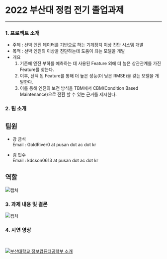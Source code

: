 # 2022 부산대 정컴 전기 졸업과제
<hr/>

### 1. 프로젝트 소개

* 주제 : 선박 엔진 데이터를 기반으로 하는 기계장치 이상 진단 시스템 개발
* 목적 : 선박 엔진의 이상을 진단하는데 도움이 되는 모델을 개발
* 개요 
    1. 기존에 엔진 부하를 예측하는 데 사용된 Feature 외에 더 높은 상관관계를 가진 Feature를 찾는다.
    2. 이후, 선택 된 Feature를 통해 더 높은 성능(더 낮은 RMSE)을 갖는 모델을 개발한다.
    3. 이를 통해 엔진의 보전 방식을 TBM에서 CBM(Condition Based Maintenance)으로 전환 할 수 있는 근거를 제시한다.

### 2. 팀 소개  
## 팀원  
* 강 금석  
Email : GoldRiver0 at pusan dot ac dot kr 

* 김 민수  
Email : kdcson0613 at pusan dot ac dot kr

## 역할   
![캡처](https://user-images.githubusercontent.com/84324994/195821371-c78db898-81ff-491f-add6-efb930aec0e7.JPG)

### 3. 과제 내용 및 결론

![캡처](https://user-images.githubusercontent.com/84324994/195822654-b9441f56-1cc6-4f22-acf3-5920edb28dfd.JPG)

### 4. 시연 영상  
<br/>

[![부산대학교 정보컴퓨터공학부 소개](http://img.youtube.com/vi/YV8P75igIwU/0.jpg)](https://www.youtube.com/watch?v=YV8P75igIwU)
